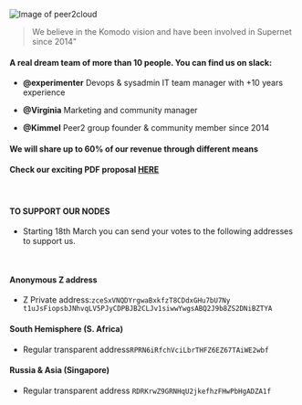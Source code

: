 

![Image of peer2cloud](https://peer2.cloud/images/peer2cloud_logo.png)

> We believe in the Komodo vision and
> have been involved in Supernet
> since 2014" 

####  A real dream team of more than 10 people. You can find us on slack:

*  **@experimenter** Devops & sysadmin IT team manager
with +10 years experience

*  **@Virginia** Marketing and community
manager

*  **@Kimmel** Peer2 group founder & community
member since 2014


#### We will share up to 60% of our revenue through different means
#### Check our **exciting** PDF proposal [HERE](https://github.com/KomodoPlatform/vote2018/blob/master/proposals/Peer2cloud/peer2cloud.pdf)
<br>

#### **TO SUPPORT OUR NODES**
* Starting 18th March you can send your votes to the following addresses to support us.
<br>

#### Anonymous Z address

* Z Private address:`zceSxVNQDYrgwaBxkfzT8CDdxGHu7bU7Ny
t1uJsFiopsbJNhvqLV5PJyCDPBJB2CLJv1siwwYwgsABQ2J9b8ZS2DNiBZTYA`

#### South Hemisphere (S. Africa)

* Regular transparent address`RPRN6iRfchVciLbrTHFZ6EZ67TAiWE2wbf`

#### Russia & Asia (Singapore)
 
* Regular transparent address `RDRKrwZ9GRNHqU2jkefhzFHwPbHgADZA1f`

<br>



